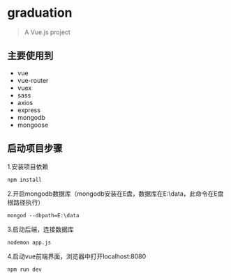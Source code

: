 # graduation

> A Vue.js project

## 主要使用到

* vue
* vue-router
* vuex
* sass
* axios
* express
* mongodb
* mongoose

## 启动项目步骤

1.安装项目依赖

```
npm install
```

2.开启mongodb数据库（mongodb安装在E盘，数据库在E:\data，此命令在E盘根路径执行）

```
mongod --dbpath=E:\data
```

3.启动后端，连接数据库

```
nodemon app.js
```

4.启动vue前端界面，浏览器中打开localhost:8080

```
npm run dev
```